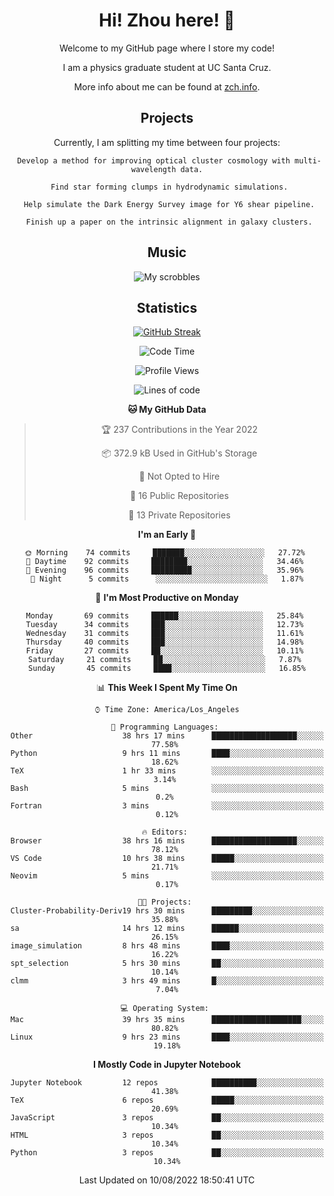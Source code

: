 <div align="center">
<h1> Hi! Zhou here! 👋 </h1>


Welcome to my GitHub page where I store my code! 

I am a physics graduate student at UC Santa Cruz. 

More info about me can be found at [zch.info](www.zch.info).

## Projects

Currently, I am splitting my time between four projects:
```
 Develop a method for improving optical cluster cosmology with multi-wavelength data.
 
 Find star forming clumps in hydrodynamic simulations.
 
 Help simulate the Dark Energy Survey image for Y6 shear pipeline.
 
 Finish up a paper on the intrinsic alignment in galaxy clusters.
```

## Music
![My scrobbles](https://lastfm-recently-played.vercel.app/api?user=zchvsre)


## Statistics

[![GitHub Streak](https://github-readme-streak-stats.herokuapp.com/?user=zhouconghao&theme=highcontrast)](https://git.io/streak-stats)

<!--START_SECTION:waka-->
![Code Time](http://img.shields.io/badge/Code%20Time-0%20secs-blue)

![Profile Views](http://img.shields.io/badge/Profile%20Views-118-blue)

![Lines of code](https://img.shields.io/badge/From%20Hello%20World%20I%27ve%20Written-617%20Thousand%20lines%20of%20code-blue)

**🐱 My GitHub Data** 

> 🏆 237 Contributions in the Year 2022
 > 
> 📦 372.9 kB Used in GitHub's Storage 
 > 
> 🚫 Not Opted to Hire
 > 
> 📜 16 Public Repositories 
 > 
> 🔑 13 Private Repositories  
 > 
**I'm an Early 🐤** 

```text
🌞 Morning    74 commits     ███████░░░░░░░░░░░░░░░░░░   27.72% 
🌆 Daytime    92 commits     ████████░░░░░░░░░░░░░░░░░   34.46% 
🌃 Evening    96 commits     █████████░░░░░░░░░░░░░░░░   35.96% 
🌙 Night      5 commits      ░░░░░░░░░░░░░░░░░░░░░░░░░   1.87%

```
📅 **I'm Most Productive on Monday** 

```text
Monday       69 commits     ██████░░░░░░░░░░░░░░░░░░░   25.84% 
Tuesday      34 commits     ███░░░░░░░░░░░░░░░░░░░░░░   12.73% 
Wednesday    31 commits     ███░░░░░░░░░░░░░░░░░░░░░░   11.61% 
Thursday     40 commits     ███░░░░░░░░░░░░░░░░░░░░░░   14.98% 
Friday       27 commits     ██░░░░░░░░░░░░░░░░░░░░░░░   10.11% 
Saturday     21 commits     ██░░░░░░░░░░░░░░░░░░░░░░░   7.87% 
Sunday       45 commits     ████░░░░░░░░░░░░░░░░░░░░░   16.85%

```


📊 **This Week I Spent My Time On** 

```text
⌚︎ Time Zone: America/Los_Angeles

💬 Programming Languages: 
Other                    38 hrs 17 mins      ███████████████████░░░░░░   77.58% 
Python                   9 hrs 11 mins       ████░░░░░░░░░░░░░░░░░░░░░   18.62% 
TeX                      1 hr 33 mins        ░░░░░░░░░░░░░░░░░░░░░░░░░   3.14% 
Bash                     5 mins              ░░░░░░░░░░░░░░░░░░░░░░░░░   0.2% 
Fortran                  3 mins              ░░░░░░░░░░░░░░░░░░░░░░░░░   0.12%

🔥 Editors: 
Browser                  38 hrs 16 mins      ███████████████████░░░░░░   78.12% 
VS Code                  10 hrs 38 mins      █████░░░░░░░░░░░░░░░░░░░░   21.71% 
Neovim                   5 mins              ░░░░░░░░░░░░░░░░░░░░░░░░░   0.17%

🐱‍💻 Projects: 
Cluster-Probability-Deriv19 hrs 30 mins      █████████░░░░░░░░░░░░░░░░   35.88% 
sa                       14 hrs 12 mins      ██████░░░░░░░░░░░░░░░░░░░   26.15% 
image_simulation         8 hrs 48 mins       ████░░░░░░░░░░░░░░░░░░░░░   16.22% 
spt_selection            5 hrs 30 mins       ██░░░░░░░░░░░░░░░░░░░░░░░   10.14% 
clmm                     3 hrs 49 mins       █░░░░░░░░░░░░░░░░░░░░░░░░   7.04%

💻 Operating System: 
Mac                      39 hrs 35 mins      ████████████████████░░░░░   80.82% 
Linux                    9 hrs 23 mins       ████░░░░░░░░░░░░░░░░░░░░░   19.18%

```

**I Mostly Code in Jupyter Notebook** 

```text
Jupyter Notebook         12 repos            ██████████░░░░░░░░░░░░░░░   41.38% 
TeX                      6 repos             █████░░░░░░░░░░░░░░░░░░░░   20.69% 
JavaScript               3 repos             ██░░░░░░░░░░░░░░░░░░░░░░░   10.34% 
HTML                     3 repos             ██░░░░░░░░░░░░░░░░░░░░░░░   10.34% 
Python                   3 repos             ██░░░░░░░░░░░░░░░░░░░░░░░   10.34%

```



 Last Updated on 10/08/2022 18:50:41 UTC
<!--END_SECTION:waka-->

<!-- ![](https://raw.githubusercontent.com/zhouconghao/github-stats/master/generated/overview.svg#gh-dark-mode-only)
![](https://raw.githubusercontent.com/zhouconghao/github-stats/master/generated/overview.svg#gh-light-mode-only)

![](https://raw.githubusercontent.com/zhouconghao/github-stats/master/generated/languages.svg#gh-dark-mode-only)
![](https://raw.githubusercontent.com/zhouconghao/github-stats/master/generated/languages.svg#gh-light-mode-only) -->

</div>


<!--
**zchvsre/zchvsre** is a ✨ _special_ ✨ repository because its `README.md` (this file) appears on your GitHub profile.

Here are some ideas to get you started:

- 🔭 I’m currently working on ...
- 🌱 I’m currently learning ...
- 👯 I’m looking to collaborate on ...
- 🤔 I’m looking for help with ...
- 💬 Ask me about ...
- 📫 How to reach me: ...
- 😄 Pronouns: ...
- ⚡ Fun fact: ...
-->
 
 </p>
